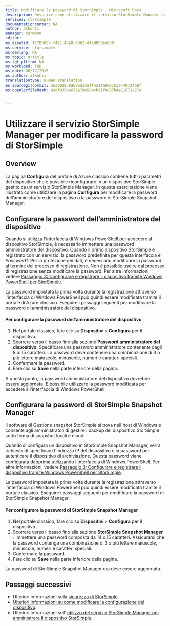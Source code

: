```yaml
---
title: Modificare le password di StorSimple | Microsoft Docs
description: Descrive come utilizzare il servizio StorSimple Manager per modificare le password di StorSimple Snapshot Manager e di amministratore del dispositivo.
services: storsimple
documentationcenter: NA
author: alkohli
manager: carmonm
editor: 
ms.assetid: f178509c-f4e1-48a8-90b2-d4ad050eeb30
ms.service: storsimple
ms.devlang: NA
ms.topic: article
ms.tgt_pltfrm: NA
ms.workload: TBD
ms.date: 08/17/2016
ms.author: alkohli
translationtype: Human Translation
ms.sourcegitcommit: 2ea002938d69ad34aff421fa0eb753e449724a8f
ms.openlocfilehash: 43df835da672a7d6584cb91f0837b4e11671c27a


---
```

# <a name="use-the-storsimple-manager-service-to-change-your-storsimple-passwords"></a>Utilizzare il servizio StorSimple Manager per modificare la password di StorSimple
## <a name="overview"></a>Overview
La pagina **Configura** del portale di Azure classico contiene tutti i parametri del dispositivo che è possibile riconfigurare in un dispositivo StorSimple gestito da un servizio StorSimple Manager. In questa esercitazione viene illustrato come utilizzare la pagina **Configura** per modificare la password dell’amministratore del dispositivo o la password di StorSimple Snapshot Manager.

## <a name="change-the-device-administrator-password"></a>Configurare la password dell’amministratore del dispositivo
Quando si utilizza l'interfaccia di Windows PowerShell per accedere al dispositivo StorSimple, è necessario immettere una password amministratore del dispositivo. Quando il primo dispositivo StorSimple è registrato con un servizio, la password predefinita per questa interfaccia è *Password1*. Per la protezione dei dati, è necessario modificare la password al termine del processo di registrazione. Non è possibile uscire dal processo di registrazione senza modificare la password. Per altre informazioni, vedere [Passaggio 3: Configurare e registrare il dispositivo tramite Windows PowerShell per StorSimple](storsimple-deployment-walkthrough-u2.md#step-3-configure-and-register-the-device-through-windows-powershell-for-storsimple).

La password impostata la prima volta durante la registrazione attraverso l'interfaccia di Windows PowerShell può quindi essere modificata tramite il portale di Azure classico. Eseguire i passaggi seguenti per modificare la password di amministratore del dispositivo.

#### <a name="to-change-the-device-administrator-password"></a>Per configurare la password dell’amministratore del dispositivo
1. Nel portale classico, fare clic su **Dispositivi** > **Configura** per il dispositivo.
2. Scorrere verso il basso fino alla sezione **Password amministratore del dispositivo**. Specificare una password amministratore contenente dagli 8 ai 15 caratteri. La password deve contenere una combinazione di 3 o più lettere maiuscole, minuscole, numeri e caratteri speciali.
3. Confermare la password.
4. Fare clic su **Save** nella parte inferiore della pagina.

A questo punto, la password amministratore del dispositivo dovrebbe essere aggiornata. È possibile utilizzare la password modificata per accedere all'interfaccia di Windows PowerShell.

## <a name="change-the-storsimple-snapshot-manager-password"></a>Configurare la password di StorSimple Snapshot Manager
Il software di Gestione snapshot StorSimple si trova nell'host di Windows e consente agli amministratori di gestire i backup del dispositivo StorSimple sotto forma di snapshot locali e cloud.

Quando si configura un dispositivo in StorSimple Snapshot Manager, verrà richiesto di specificare l'indirizzo IP del dispositivo e la password per autenticare il dispositivo di archiviazione. Questa password viene configurata dapprima utilizzando l'interfaccia di Windows PowerShell. Per altre informazioni, vedere [Passaggio 3: Configurare e registrare il dispositivo tramite Windows PowerShell per StorSimple](storsimple-deployment-walkthrough-u2.md#step-3-configure-and-register-the-device-through-windows-powershell-for-storsimple).

La password impostata la prima volta durante la registrazione attraverso l'interfaccia di Windows PowerShell può quindi essere modificata tramite il portale classico. Eseguire i passaggi seguenti per modificare la password di StorSimple Snapshot Manager.

#### <a name="to-change-the-storsimple-snapshot-manager-password"></a>Per configurare la password di StorSimple Snapshot Manager
1. Nel portale classico, fare clic su **Dispositivi** > **Configura** per il dispositivo.
2. Scorrere verso il basso fino alla sezione **StorSimple Snapshot Manager** . Immettere una password composta da 14 o 15 caratteri. Assicurarsi che la password contenga una combinazione di 3 o più lettere maiuscole, minuscole, numeri e caratteri speciali.
3. Confermare la password.
4. Fare clic su **Save** nella parte inferiore della pagina.

La password di StorSimple Snapshot Manager ora deve essere aggiornata.

## <a name="next-steps"></a>Passaggi successivi
* Ulteriori informazioni sulla [sicurezza di StorSimple](storsimple-security.md).
* [Ulteriori informazioni su come modificare la configurazione del dispositivo](storsimple-modify-device-config.md).
* Ulteriori informazioni sull’ [utilizzo del servizio StorSimple Manager per amministrare il dispositivo StorSimple](storsimple-manager-service-administration.md).




<!--HONumber=Nov16_HO3-->


